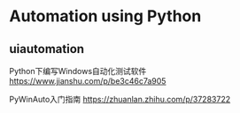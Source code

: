 # Automation using Python

## uiautomation

Python下编写Windows自动化测试软件
<https://www.jianshu.com/p/be3c46c7a905>

PyWinAuto入门指南
<https://zhuanlan.zhihu.com/p/37283722>
